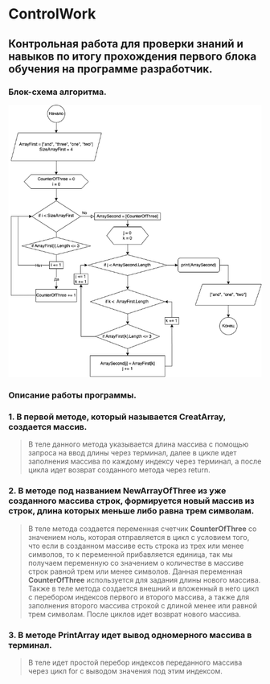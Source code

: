 # ControlWork
## Контрольная работа для проверки знаний и навыков по итогу прохождения первого блока обучения на программе разработчик.

### __Блок-схема алгоритма.__


![Блок-схема](Блок-схема.png)

### __Описание работы программы.__
### 1. В первой методе, который называется __CreatArray__, создается массив.
> В теле данного метода указывается длина массива с помощью запроса на ввод длины через терминал, далее в цикле идет заполнения массива по каждому индексу через терминал, а после цикла идет возврат созданного метода через return.

### 2. В методе под названием __NewArrayOfThree__ из уже созданного массива строк, формируется новый массив из строк, длина которых меньше либо равна трем символам.
> В теле метода создается переменная счетчик __CounterOfThree__ со значением ноль, которая отправляется в цикл с условием того, что если в созданном массиве есть строка из трех или менее символов, то к переменной прибавляется единица, так мы получаем переменную со значением о количестве в массиве строк равной трем или менее символов. Данная переменная __CounterOfThree__ используется для задания длины нового массива. Также в теле метода создается внешний и вложенный в него цикл с перебором индексов первого и второго массива, а также для заполнения второго массива строкой с длиной менее или равной трем символам. После циклов идет возврат нового массива.

### 3. В методе __PrintArray__ идет вывод одномерного массива в терминал.
> В теле идет простой перебор индексов переданного массива через цикл for с выводом значения под этим индексом.
